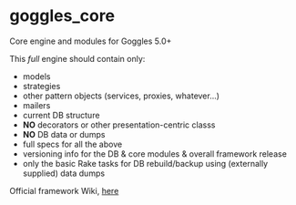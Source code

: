 # goggles_core

Core engine and modules for Goggles 5.0+

This _full_ engine should contain only:

- models
- strategies
- other pattern objects (services, proxies, whatever...)
- mailers
- current DB structure
- **NO** decorators or other presentation-centric classs
- **NO** DB data or dumps
- full specs for all the above
- versioning info for the DB & core modules & overall framework release
- only the basic Rake tasks for DB rebuild/backup using (externally supplied) data dumps


Official framework Wiki, [here](https://github.com/steveoro/goggles_admin/wiki)
